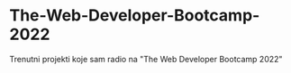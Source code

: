 # The-Web-Developer-Bootcamp-2022
Trenutni projekti koje sam radio na "The Web Developer Bootcamp 2022"
